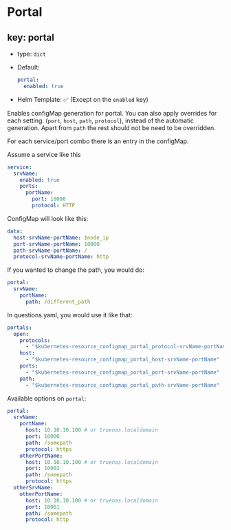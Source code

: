# Portal

## key: portal

- type: `dict`
- Default:

  ```yaml
  portal:
    enabled: true
  ```

- Helm Template: ✅ (Except on the `enabled` key)

Enables configMap generation for portal. You can also apply overrides for each setting.
(`port`, `host`, `path`, `protocol`), instead of the automatic generation.
Apart from `path` the rest should not be need to be overridden.

For each service/port combo there is an entry in the configMap.

Assume a service like this

```yaml
service:
  srvName:
    enabled: true
    ports:
      portName:
        port: 10000
        protocol: HTTP
```

ConfigMap will look like this:

```yaml
data:
  host-srvName-portName: $node_ip
  port-srvName-portName: 10000
  path-srvName-portName: /
  protocol-srvName-portName: http
```

If you wanted to change the path, you would do:

```yaml
portal:
  srvName:
    portName:
      path: /different_path
```

In questions.yaml, you would use it like that:

```yaml
portals:
  open:
    protocols:
      - "$kubernetes-resource_configmap_portal_protocol-srvName-portName"
    host:
      - "$kubernetes-resource_configmap_portal_host-srvName-portName"
    ports:
      - "$kubernetes-resource_configmap_portal_port-srvName-portName"
    path:
      - "$kubernetes-resource_configmap_portal_path-srvName-portName"
```

Available options on `portal`:

```yaml
portal:
  srvName:
    portName:
      host: 10.10.10.100 # or truenas.localdomain
      port: 10000
      path: /somepath
      protocol: https
    otherPortName:
      host: 10.10.10.100 # or truenas.localdomain
      port: 10002
      path: /somepath
      protocol: https
  otherSrvName:
    otherPortName:
      host: 10.10.10.100 # or truenas.localdomain
      port: 10001
      path: /somepath
      protocol: http
```
